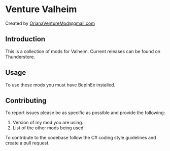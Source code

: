 # Venture Valheim

Created by OrianaVentureMod@gmail.com

## Introduction

This is a collection of mods for Valheim. Current releases can be found on Thunderstore.

## Usage

To use these mods you must have BepInEx installed.

## Contributing

To report issues please be as specific as possible and provide the following:

1. Version of my mod you are using.
2. List of the other mods being used.

To contribute to the codebase follow the C# coding style guidelines and create a pull request.